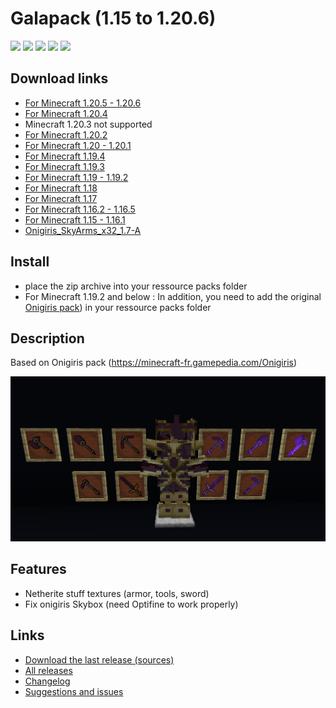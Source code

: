 # Galapack (1.15 to 1.20.6)
![](https://img.shields.io/github/license/galathil/Galapack.svg)  ![](https://img.shields.io/github/release/galathil/Galapack.svg) ![]( https://img.shields.io/github/issues/galathil/Galapack.svg)  ![]( https://img.shields.io/github/stars/galathil/Galapack.svg)  ![]( https://img.shields.io/github/forks/galathil/Galapack.svg)


## Download links
- [For Minecraft 1.20.5 - 1.20.6](https://github.com/galathil/Galapack/releases/download/1.20.5/Galapack_1.20.5.zip)
- [For Minecraft 1.20.4](https://github.com/galathil/Galapack/releases/download/200/Galapack_200_1.20.4.zip)
- Minecraft 1.20.3 not supported
- [For Minecraft 1.20.2](https://github.com/galathil/Galapack/releases/download/190/Galapack_190_1.20.2.zip)
- [For Minecraft 1.20 - 1.20.1](https://github.com/galathil/Galapack/releases/download/180/Galapack_180_1.20.zip)
- [For Minecraft 1.19.4](https://github.com/galathil/Galapack/releases/download/170/Galapack_170_1.19.4.zip)
- [For Minecraft 1.19.3](https://github.com/galathil/Galapack/releases/download/1.6.1/Galapack_161_1.19.3.zip)
- [For Minecraft 1.19 - 1.19.2](https://github.com/galathil/Galapack/releases/download/1.5.0/Galapack_1.5.0.zip)
- [For Minecraft 1.18](https://github.com/galathil/Galapack/releases/download/1.4.0/Galapack_1.4.0.zip)
- [For Minecraft 1.17](https://github.com/galathil/Galapack/releases/download/1.3.0/Galapack_1.3.0.zip)
- [For Minecraft 1.16.2 - 1.16.5](https://github.com/galathil/Galapack/releases/download/1.2.0/Galapack_1.2.0.zip)
- [For Minecraft 1.15 - 1.16.1](https://github.com/galathil/Galapack/releases/download/1.1.0/Galapack_1.1.0.zip)
- [Onigiris_SkyArms_x32_1.7-A](https://github.com/galathil/Galapack/releases/download/1.1.0/Onigiris_SkyArms_x32_1.7-A.zip)

## Install
* place the zip archive into your ressource packs folder
* For Minecraft 1.19.2 and below : In addition, you need to add the original [Onigiris pack](https://github.com/galathil/Galapack/releases/download/1.1.0/Onigiris_SkyArms_x32_1.7-A.zip)) in your ressource packs folder

## Description
Based on Onigiris pack (https://minecraft-fr.gamepedia.com/Onigiris)

<picture>
  <img alt="Showcase" src="showcase.png">
</picture>

## Features

- Netherite stuff textures (armor, tools, sword)
- Fix onigiris Skybox (need Optifine to work properly)

## Links
- [Download the last release (sources)](https://github.com/galathil/Galapack/archive/refs/heads/master.zip)
- [All releases](https://github.com/galathil/Galapack/releases)
- [Changelog](https://github.com/galathil/Galapack/blob/master/CHANGELOG.md)
- [Suggestions and issues](https://github.com/galathil/Galapack/issues)
